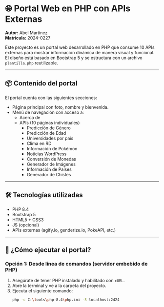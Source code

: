 # 🌐 Portal Web en PHP con APIs Externas

**Autor:** Abel Martínez  
**Matrícula:** 2024-0227

Este proyecto es un portal web desarrollado en PHP que consume 10 APIs externas para mostrar información dinámica de manera visual y funcional. El diseño está basado en Bootstrap 5 y se estructura con un archivo `plantilla.php` reutilizable.

---

## 📦 Contenido del portal

El portal cuenta con las siguientes secciones:

- Página principal con foto, nombre y bienvenida.
- Menú de navegación con acceso a:
  - Acerca de
  - APIs (10 páginas individuales)
    - Predicción de Género
    - Predicción de Edad
    - Universidades por país
    - Clima en RD
    - Información de Pokémon
    - Noticias WordPress
    - Conversión de Monedas
    - Generador de Imágenes
    - Información de Países
    - Generador de Chistes

---

## 🛠 Tecnologías utilizadas

- PHP 8.4
- Bootstrap 5
- HTML5 + CSS3
- JS (opcional)
- APIs externas (agify.io, genderize.io, PokeAPI, etc.)

---

## 🚀 ¿Cómo ejecutar el portal?

### Opción 1: Desde línea de comandos (servidor embebido de PHP)

1. Asegúrate de tener PHP instalado y habilitado con `cURL`.
2. Abre la terminal y ve a la carpeta del proyecto.
3. Ejecuta el siguiente comando:
   ```bash
   php -c C:\tools\php-8.4\php.ini -S localhost:2424
